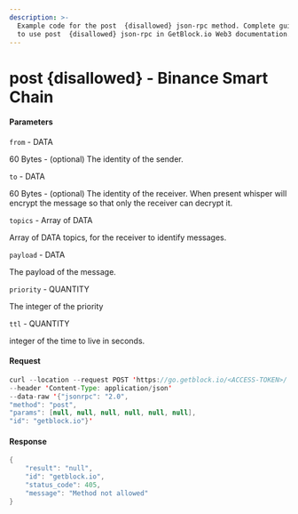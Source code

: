 ```yaml
---
description: >-
  Example code for the post  {disallowed} json-rpc method. Сomplete guide on how
  to use post  {disallowed} json-rpc in GetBlock.io Web3 documentation.
---
```


# post {disallowed} - Binance Smart Chain

#### Parameters

`from` - DATA

60 Bytes - (optional) The identity of the sender.

`to` - DATA

60 Bytes - (optional) The identity of the receiver. When present whisper will encrypt the message so that only the receiver can decrypt it.

`topics` - Array of DATA

Array of DATA topics, for the receiver to identify messages.

`payload` - DATA

The payload of the message.

`priority` - QUANTITY

The integer of the priority

`ttl` - QUANTITY

integer of the time to live in seconds.

#### Request

```java
curl --location --request POST 'https://go.getblock.io/<ACCESS-TOKEN>/' 
--header 'Content-Type: application/json' 
--data-raw '{"jsonrpc": "2.0",
"method": "post",
"params": [null, null, null, null, null, null],
"id": "getblock.io"}'
```

#### Response

```java
{
    "result": "null",
    "id": "getblock.io",
    "status_code": 405,
    "message": "Method not allowed"
}
```
